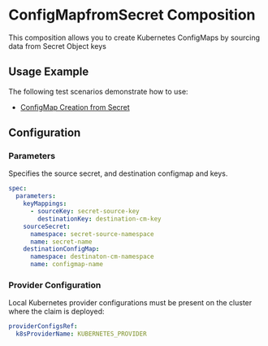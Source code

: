 # ConfigMapfromSecret Composition

This composition allows you to create Kubernetes ConfigMaps by sourcing data from Secret Object keys

## Usage Example

The following test scenarios demonstrate how to use:

- [ConfigMap Creation from Secret](test/scenarios/standard/claim.yaml)

## Configuration

### Parameters

Specifies the source secret, and destination configmap and keys.

```yaml
spec:
  parameters:
    keyMappings:
      - sourceKey: secret-source-key
        destinationKey: destination-cm-key
    sourceSecret:
      namespace: secret-source-namespace
      name: secret-name
    destinationConfigMap:
      namespace: destinaton-cm-namespace
      name: configmap-name
```

### Provider Configuration

Local Kubernetes provider configurations must be present on the cluster where the claim is deployed:

```yaml
providerConfigsRef:
  k8sProviderName: KUBERNETES_PROVIDER
```
